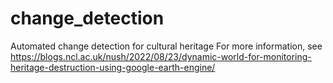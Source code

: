# change_detection
Automated change detection for cultural heritage
For more information, see https://blogs.ncl.ac.uk/nush/2022/08/23/dynamic-world-for-monitoring-heritage-destruction-using-google-earth-engine/ 

